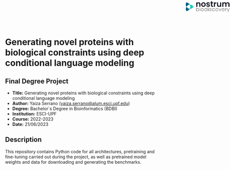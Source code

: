 <img src='logos/esci.png' style='position:absolute;top:0px;right:0px;' width='10%'/> &nbsp; &nbsp; <img src='logos/nbd.png' style='position:absolute;top:0px;right:0px;' width='15%'/>

# Generating novel proteins with biological constraints using deep conditional language modeling

## Final Degree Project
- **Title:** Generating novel proteins with biological constraints using deep conditional language modeling
- **Author:** Yaiza Serrano (yaiza.serrano@alum.esci.upf.edu)
- **Degree:** Bachelor`s Degree in Bioinformatics (BDBI)
- **Institution:** ESCI-UPF
- **Course:** 2022-2023
- **Date:** 21/06/2023

## Description

This repository contains Python code for all architectures, pretraining and fine-tuning carried out during the project, as well as pretrained model weights and data for downloading and generating the benchmarks. 

